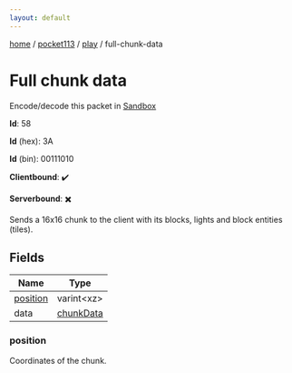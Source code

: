 ```yaml
---
layout: default
---
```


[home](/)  /  [pocket113](/protocol/pocket113)  /  [play](/protocol/pocket113/play)  /  full-chunk-data

# Full chunk data

Encode/decode this packet in [Sandbox](../../../sandbox/pocket113#play.full_chunk_data)

**Id**: 58

**Id** (hex): 3A

**Id** (bin): 00111010

**Clientbound**: ✔️

**Serverbound**: ✖️

Sends a 16x16 chunk to the client with its blocks, lights and block entities (tiles).

## Fields

Name | Type
---|---
[position](#position) | varint&lt;xz&gt;
data | [chunkData](/protocol/pocket113/types/chunk-data)

### position

Coordinates of the chunk.
